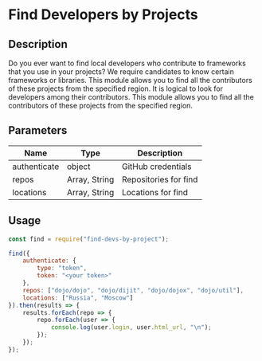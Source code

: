 Find Developers by Projects
===========================

Description
-----------

Do you ever want to find local developers who contribute to frameworks that you use in your projects?
We require candidates to know certain frameworks or libraries. This module allows you to find all the contributors of
these projects from the specified region. It is logical to look for developers among their contributors. This module
allows you to find all the contributors of these projects from the specified region.

Parameters
----------

| Name 			| Type 			| Description 			|
| ------------- | ------------- | ---- 					|
| authenticate 	| object 		| GitHub credentials 	|
| repos 		| Array, String | Repositories for find |
| locations 	| Array, String | Locations for find 	|

Usage
-----

```javascript
const find = require("find-devs-by-project");

find({
	authenticate: {
		type: "token",
		token: "<your token>"
	},
	repos: ["dojo/dojo", "dojo/dijit", "dojo/dojox", "dojo/util"],
	locations: ["Russia", "Moscow"]
}).then(results => {
	results.forEach(repo => {
	    repo.forEach(user => {
	        console.log(user.login, user.html_url, "\n");
        });
    });
});
```
